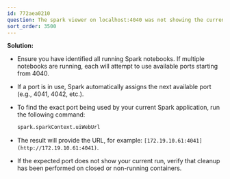 ```yaml
---
id: 772aea0210
question: The spark viewer on localhost:4040 was not showing the current run
sort_order: 3500
---
```


**Solution:**

- Ensure you have identified all running Spark notebooks. If multiple notebooks are running, each will attempt to use available ports starting from 4040.
- If a port is in use, Spark automatically assigns the next available port (e.g., 4041, 4042, etc.).
- To find the exact port being used by your current Spark application, run the following command:

  ```python
  spark.sparkContext.uiWebUrl
  ```

- The result will provide the URL, for example: `[172.19.10.61:4041](http://172.19.10.61:4041)`.
- If the expected port does not show your current run, verify that cleanup has been performed on closed or non-running containers.